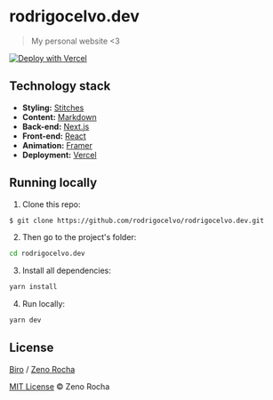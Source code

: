 # rodrigocelvo.dev

> My personal website <3

[![Deploy with Vercel](https://vercel.com/button)](https://vercel.com/)

## Technology stack

- **Styling:** [Stitches](https://stitches.dev/)
- **Content:** [Markdown](https://daringfireball.net/projects/markdown/)
- **Back-end:** [Next.js](https://nextjs.org/)
- **Front-end:** [React](https://reactjs.org/)
- **Animation:** [Framer](https://www.framer.com/docs/animation/)
- **Deployment:** [Vercel](https://vercel.com/)

## Running locally

1. Clone this repo:

```sh
$ git clone https://github.com/rodrigocelvo/rodrigocelvo.dev.git
```

2. Then go to the project's folder:

```sh
cd rodrigocelvo.dev
```

3. Install all dependencies:

```sh
yarn install
```

4. Run locally:

```sh
yarn dev
```

## License

[Biro](https://github.com/birobirobiro/birobirobiro.dev) /
[Zeno Rocha](https://github.com/zenorocha/zenorocha.com)

[MIT License](http://zenorocha.mit-license.org/) © Zeno Rocha
